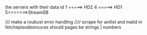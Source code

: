 the servers with their data id
1 =====> HD2
4 =====> HD1
5=======>StreamSB

/// make a roubust error handling
//// scrape for anilist and malid in fetchepisodesrouces
should pages be strings | numbers
